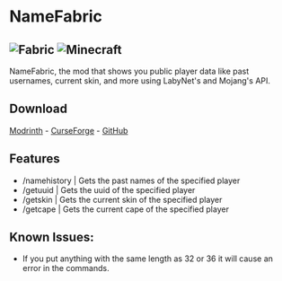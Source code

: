 # NameFabric

![Fabric](https://raw.githubusercontent.com/intergrav/devins-badges/1a0c6742ac5929b4597b417a74a124a30cf3461f/assets/cozy/supported/fabric_vector.svg) ![Minecraft](https://notcoded.needs.rest/r/badge_minecraft_1.16+.svg)
---------------------------------------

NameFabric, the mod that shows you public player data like past usernames, current skin, and more using LabyNet's and Mojang's API.

## Download
[Modrinth](https://modrinth.com/mod/namefabric) - [CurseForge](https://www.curseforge.com/minecraft/mc-mods/namefabric/) - [GitHub](https://github.com/not-coded/NameFabric/releases/)

## Features
- /namehistory | Gets the past names of the specified player
- /getuuid | Gets the uuid of the specified player
- /getskin | Gets the current skin of the specified player
- /getcape | Gets the current cape of the specified player

## Known Issues:
- If you put anything with the same length as 32 or 36 it will cause an error in the commands.